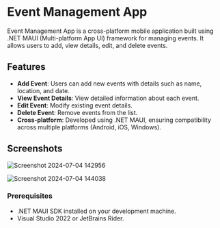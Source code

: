 # Event Management App

Event Management App is a cross-platform mobile application built using .NET MAUI (Multi-platform App UI) framework for managing events. It allows users to add, view details, edit, and delete events.

## Features

- **Add Event**: Users can add new events with details such as name, location, and date.
- **View Event Details**: View detailed information about each event.
- **Edit Event**: Modify existing event details.
- **Delete Event**: Remove events from the list.
- **Cross-platform**: Developed using .NET MAUI, ensuring compatibility across multiple platforms (Android, iOS, Windows).

## Screenshots

![Screenshot 2024-07-04 142956](https://github.com/Nick3344/EventManagementApp/assets/114958232/10a7afb9-973d-49d0-a883-cdf1114178a1)

![Screenshot 2024-07-04 144038](https://github.com/Nick3344/EventManagementApp/assets/114958232/f1f38906-d080-4c33-87ec-75943ef15899)

### Prerequisites

- .NET MAUI SDK installed on your development machine.
- Visual Studio 2022 or JetBrains Rider.


